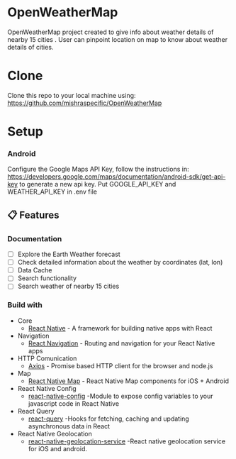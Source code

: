# OpenWeatherMap
OpenWeatherMap project created to give info about weather details of nearby 15 cities . User can pinpoint location on map to know about weather details of cities. 
# Clone

Clone this repo to your local machine using:
https://github.com/mishraspecific/OpenWeatherMap

# Setup
### Android
Configure the Google Maps API Key, follow the instructions in: https://developers.google.com/maps/documentation/android-sdk/get-api-key to generate a new api key.
Put GOOGLE_API_KEY and WEATHER_API_KEY in .env file

## 📋 Features

### Documentation

- [ ] Explore the Earth Weather forecast
- [ ] Check detailed information about the weather by coordinates (lat, lon)
- [ ] Data Cache
- [ ] Search functionality
- [ ] Search weather of nearby 15 cities

### Build with

- Core
  - [React Native](https://reactnative.dev/) - A framework for building native apps with React
- Navigation
  - [React Navigation](https://reactnavigation.org/) - Routing and navigation for your React Native apps
- HTTP Comunication
  - [Axios](https://github.com/axios/axios) - Promise based HTTP client for the browser and node.js
- Map
  - [React Native Map](https://github.com/react-native-maps/react-native-maps) - React Native Map components for iOS + Android
- React Native Config
  - [react-native-config](https://www.npmjs.com/package/react-native-config) -Module to expose config variables to your javascript code in React Native
- React Query
  - [react-query](https://github.com/tannerlinsley/react-query) -Hooks for fetching, caching and updating asynchronous data in React
- React Native Geolocation
  - [react-native-geolocation-service](https://github.com/Agontuk/react-native-geolocation-service) -React native geolocation service for iOS and android.









